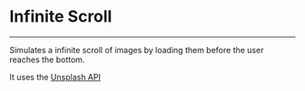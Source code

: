 # Infinite Scroll
----------
Simulates a infinite scroll of images by loading them before the user reaches the bottom.

It uses the [Unsplash API](https://unsplash.com/developers)
